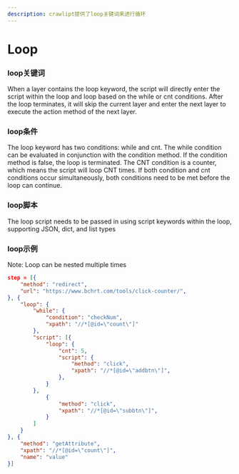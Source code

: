 ```yaml
---
description: crawlipt提供了loop关键词来进行循环
---
```


# Loop

### loop关键词

When a layer contains the loop keyword, the script will directly enter the script within the loop and loop based on the while or cnt conditions. After the loop terminates, it will skip the current layer and enter the next layer to execute the action method of the next layer.

### loop条件

The loop keyword has two conditions: while and cnt. The while condition can be evaluated in conjunction with the condition method. If the condition method is false, the loop is terminated. The CNT condition is a counter, which means the script will loop CNT times. If both condition and cnt conditions occur simultaneously, both conditions need to be met before the loop can continue.

### loop脚本

The loop script needs to be passed in using script keywords within the loop, supporting JSON, dict, and list types

### loop示例

Note: Loop can be nested multiple times

```json
step = [{
    "method": "redirect",
    "url": "https://www.bchrt.com/tools/click-counter/",
}, {
    "loop": {
        "while": {
            "condition": "checkNum",
            "xpath": "//*[@id=\"count\"]"
        },
        "script": [{
            "loop": {
                "cnt": 5,
                "script": {
                    "method": "click",
                    "xpath": "//*[@id=\"addbtn\"]",
                },
            }
        },
            {
                "method": "click",
                "xpath": "//*[@id=\"subbtn\"]",
            }
        ]
    }
}, {
    "method": "getAttribute",
    "xpath": "//*[@id=\"count\"]",
    "name": "value"
}]
```
